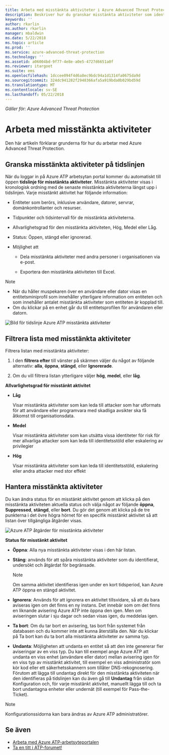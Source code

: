 ```yaml
---
title: Arbeta med misstänkta aktiviteter i Azure Advanced Threat Protection | Microsoft Docs
description: Beskriver hur du granskar misstänkta aktiviteter som identifieras av Azure ATP
keywords: ''
author: rkarlin
ms.author: rkarlin
manager: mbaldwin
ms.date: 5/22/2018
ms.topic: article
ms.prod: ''
ms.service: azure-advanced-threat-protection
ms.technology: ''
ms.assetid: a06004bd-9f77-4e8e-a0e5-4727d6651a0f
ms.reviewer: itargoet
ms.suite: ems
ms.openlocfilehash: 1dccee094f4d6a8ec9bdc94a1d1314fa0675da9d
ms.sourcegitcommit: 324dc941282f2948366afa5a919bda0b029bd59d
ms.translationtype: MT
ms.contentlocale: sv-SE
ms.lasthandoff: 05/22/2018
---
```

*Gäller för: Azure Advanced Threat Protection*



# <a name="working-with-suspicious-activities"></a>Arbeta med misstänkta aktiviteter
Den här artikeln förklarar grunderna för hur du arbetar med Azure Advanced Threat Protection.

## Granska misstänkta aktiviteter på tidslinjen <a name="review-suspicious-activities-on-the-attack-time-line"></a>
När du loggar in på Azure ATP arbetsytan portal kommer du automatiskt till öppen **tidslinje för misstänkta aktiviteter**. Misstänkta aktiviteter visas i kronologisk ordning med de senaste misstänkta aktiviteterna längst upp i tidslinjen.
Varje misstänkt aktivitet har följande information:

-   Entiteter som berörs, inklusive användare, datorer, servrar, domänkontrollanter och resurser.

-   Tidpunkter och tidsintervall för de misstänkta aktiviteterna.

-   Allvarlighetsgrad för den misstänkta aktiviteten, Hög, Medel eller Låg.

-   Status: Öppen, stängd eller ignorerad.

-   Möjlighet att

    -   Dela misstänkta aktiviteter med andra personer i organisationen via e-post.

    -   Exportera den misstänkta aktiviteten till Excel.

> [!NOTE]
> -   När du håller muspekaren över en användare eller dator visas en entitetsminiprofil som innehåller ytterligare information om entiteten och som innehåller antalet misstänkta aktiviteter som entiteten är kopplad till.
> -   Om du klickar på en enhet går du till entitetsprofilen för användaren eller datorn.

![Bild för tidslinje Azure ATP misstänkta aktiviteter](media/atp-sa-timeline.png)

## <a name="filter-suspicious-activities-list"></a>Filtrera lista med misstänkta aktiviteter
Filtrera listan med misstänkta aktiviteter:

1.  I den **filtrera efter** till vänster på skärmen väljer du något av följande alternativ: **alla**, **öppna**, **stängd**, eller **Ignorerade**.

2.  Om du vill filtrera listan ytterligare väljer **hög**, **medel**, eller **låg**.

**Allvarlighetsgrad för misstänkt aktivitet**

-   **Låg**

    Visar misstänkta aktiviteter som kan leda till attacker som har utformats för att användare eller programvara med skadliga avsikter ska få åtkomst till organisationsdata.

-   **Medel**

    Visar misstänkta aktiviteter som kan utsätta vissa identiteter för risk för mer allvarliga attacker som kan leda till identitetsstöld eller eskalering av privilegier

-   **Hög**

    Visar misstänkta aktiviteter som kan leda till identitetsstöld, eskalering eller andra attacker med stor effekt




## <a name="managing-suspicious-activities"></a>Hantera misstänkta aktiviteter
Du kan ändra status för en misstänkt aktivitet genom att klicka på den misstänkta aktiviteten aktuella status och välja något av följande **öppna**, **Suppressed**, **stängd**, eller **bort**.
Du gör det genom att klicka på de tre punkterna i det övre högra hörnet för en specifik misstänkt aktivitet så att listan över tillgängliga åtgärder visas.

![Azure ATP åtgärder för misstänkta aktiviteter](./media/atp-sa-actions.png)

**Status för misstänkt aktivitet**

-   **Öppna**: Alla nya misstänkta aktiviteter visas i den här listan.

-   **Stäng**: används för att spåra misstänkta aktiviteter som du identifierat, undersökt och åtgärdat för begränsade.

    > [!NOTE]
    > Om samma aktivitet identifieras igen under en kort tidsperiod, kan Azure ATP öppna en stängd aktivitet.

-   **Ignorera**: Används för att ignorera en aktivitet tillsvidare, så att du bara aviseras igen om det finns en ny instans. Det innebär som om det finns en liknande avisering Azure ATP inte öppna den igen. Men om aviseringen slutar i sju dagar och sedan visas igen, du meddelas igen.

- **Ta bort**: Om du tar bort en avisering, tas bort från systemet från databasen och du kommer inte att kunna återställa den. När du klickar på Ta bort kan du ta bort alla misstänkta aktiviteter av samma typ.

- **Undanta**: Möjligheten att undanta en entitet så att den inte genererar fler aviseringar av en viss typ. Du kan till exempel ange Azure ATP att undanta en viss enhet (användare eller dator) mellan avisering igen för en viss typ av misstänkt aktivitet, till exempel en viss administratör som kör kod eller ett säkerhetsskannern som tillåter DNS-rekognosering. Förutom att lägga till undantag direkt för den misstänkta aktiviteten när den identifieras på tidslinjen kan du även gå till **Undantag** från sidan Konfiguration och, för varje misstänkt aktivitet, manuellt lägga till och ta bort undantagna enheter eller undernät (till exempel för Pass-the-Ticket). 

> [!NOTE]
> Konfigurationssidorna kan bara ändras av Azure ATP administratörer.


## <a name="see-also"></a>Se även

- [Arbeta med Azure ATP-arbetsyteportalen](workspace-portal.md)
- [Ta en titt i ATP-forumet!](https://aka.ms/azureatpcommunity)